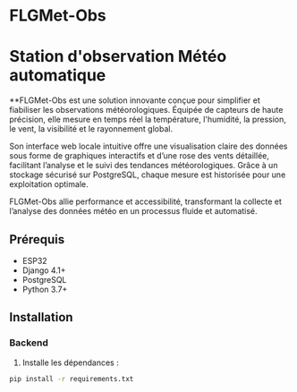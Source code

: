 # FLGMet-Obs 

# Station d'observation Météo automatique

**FLGMet-Obs est une solution innovante conçue pour simplifier et fiabiliser les observations météorologiques. Équipée de capteurs de haute précision, elle mesure en temps réel la température, l'humidité, la pression, le vent, la visibilité et le rayonnement global.

Son interface web locale intuitive offre une visualisation claire des données sous forme de graphiques interactifs et d’une rose des vents détaillée, facilitant l’analyse et le suivi des tendances météorologiques. Grâce à un stockage sécurisé sur PostgreSQL, chaque mesure est historisée pour une exploitation optimale.

FLGMet-Obs allie performance et accessibilité, transformant la collecte et l’analyse des données météo en un processus fluide et automatisé.

## Prérequis

- ESP32
- Django 4.1+
- PostgreSQL
- Python 3.7+

## Installation

### Backend

1. Installe les dépendances :

```bash
pip install -r requirements.txt
